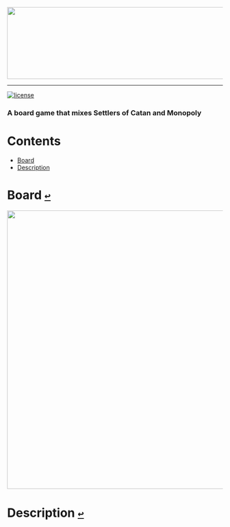 <div align="center">
  <a href="https://github.com/andrewtavis/society"><img src="https://raw.githubusercontent.com/andrewtavis/society/main/resources/society_logo_transparent.png" width="664" height="168"></a>
</div>

---

[![license](https://img.shields.io/github/license/andrewtavis/society)](https://github.com/andrewtavis/society/blob/main/LICENSE.txt)

### A board game that mixes Settlers of Catan and Monopoly

# **Contents**<a id="contents"></a>

- [Board](#descripboardtion)
- [Description](#description)

# Board [`↩`](#contents) <a id="board"></a>

<div align="center">
  <a href="https://github.com/andrewtavis/society/resources/gh_images/society_board.png"><img src="https://raw.githubusercontent.com/andrewtavis/society/main/resources/gh_images/society_board.png" width="650" height="650"></a>
</div>

# Description [`↩`](#contents) <a id="description"></a>
